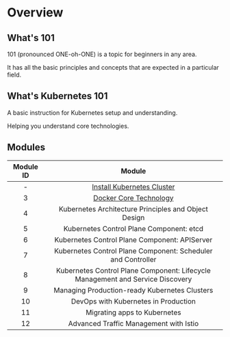 # Overview

## What's 101

101 (pronounced ONE-oh-ONE) is a topic for beginners in any area. 

It has all the basic principles and concepts that are expected in a particular field.

## What's Kubernetes 101

A basic instruction for Kubernetes setup and understanding.

Helping you understand core technologies.

## Modules

| Module ID |                                     Module                                     |
| :-------: | :----------------------------------------------------------------------------: |
|     -     |                           [Install Kubernetes Cluster](install-kubernetes-cluster)                           |
|     3     |                             [Docker Core Technology](docker-core-technology)                             |
|     4     |              Kubernetes Architecture Principles and Object Design              |
|     5     |                    Kubernetes Control Plane Component: etcd                    |
|     6     |                 Kubernetes Control Plane Component: APIServer                  |
|     7     |          Kubernetes Control Plane Component: Scheduler and Controller          |
|     8     | Kubernetes Control Plane Component: Lifecycle Management and Service Discovery |
|     9     |                 Managing Production-ready Kubernetes Clusters                  |
|    10     |                      DevOps with Kubernetes in Production                      |
|    11     |                          Migrating apps to Kubernetes                          |
|    12     |                     Advanced Traffic Management with Istio                     |
